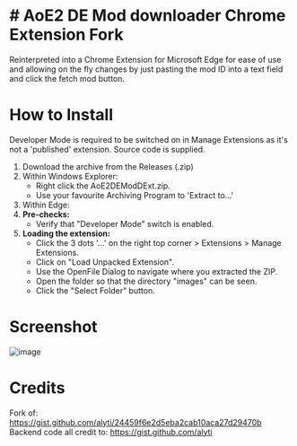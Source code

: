 # # AoE2 DE Mod downloader Chrome Extension Fork

Reinterpreted into a Chrome Extension for Microsoft Edge for ease of use and allowing on the fly changes by just pasting the mod ID into a text field and click the fetch mod button.

# How to Install

Developer Mode is required to be switched on in Manage Extensions as it's not a 'published' extension. Source code is supplied.

 1. Download the archive from the Releases (.zip)
 2. Within Windows Explorer:
	 - Right click the AoE2DEModDExt.zip.
	 - Use your favourite Archiving Program to 'Extract to...'
 3. Within Edge:
 4. **Pre-checks:**
	 - Verify that "Developer Mode" switch is enabled.
 5. **Loading the extension:**
	 - Click the 3 dots '...' on the right top corner > Extensions > Manage Extensions.
	 - Click on "Load Unpacked Extension".
	 - Use the OpenFile Dialog to navigate where you extracted the ZIP.
	 - Open the folder so that the directory "images" can be seen.
	 - Click the "Select Folder" button.

# Screenshot
![image](https://gist.github.com/user-attachments/assets/57fe1600-3264-40b2-82ef-34768254b774)


# Credits
Fork of: https://gist.github.com/alyti/24459f6e2d5eba2cab10aca27d29470b
Backend code all credit to: https://gist.github.com/alyti